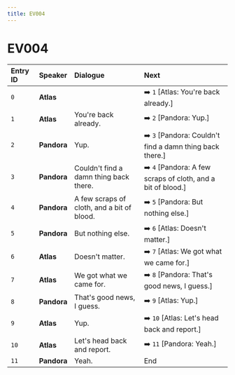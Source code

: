 ```yaml
---
title: EV004
---
```


# EV004


| Entry ID | Speaker | Dialogue | Next |
| :------- | :------ | :------- | :------------ |
| `0` | **Atlas** |  | ➡️ `1` \[Atlas: You're back already\.\] |
| `1` | **Atlas** | You're back already\. | ➡️ `2` \[Pandora: Yup\.\] |
| `2` | **Pandora** | Yup\. | ➡️ `3` \[Pandora: Couldn't find a damn thing back there\.\] |
| `3` | **Pandora** | Couldn't find a damn thing back there\. | ➡️ `4` \[Pandora: A few scraps of cloth, and a bit of blood\.\] |
| `4` | **Pandora** | A few scraps of cloth, and a bit of blood\. | ➡️ `5` \[Pandora: But nothing else\.\] |
| `5` | **Pandora** | But nothing else\. | ➡️ `6` \[Atlas: Doesn't matter\.\] |
| `6` | **Atlas** | Doesn't matter\. | ➡️ `7` \[Atlas: We got what we came for\.\] |
| `7` | **Atlas** | We got what we came for\. | ➡️ `8` \[Pandora: That's good news, I guess\.\] |
| `8` | **Pandora** | That's good news, I guess\. | ➡️ `9` \[Atlas: Yup\.\] |
| `9` | **Atlas** | Yup\. | ➡️ `10` \[Atlas: Let's head back and report\.\] |
| `10` | **Atlas** | Let's head back and report\. | ➡️ `11` \[Pandora: Yeah\.\] |
| `11` | **Pandora** | Yeah\. | End |
